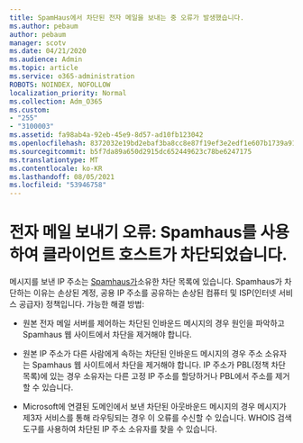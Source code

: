 ```yaml
---
title: SpamHaus에서 차단된 전자 메일을 보내는 중 오류가 발생했습니다.
ms.author: pebaum
author: pebaum
manager: scotv
ms.date: 04/21/2020
ms.audience: Admin
ms.topic: article
ms.service: o365-administration
ROBOTS: NOINDEX, NOFOLLOW
localization_priority: Normal
ms.collection: Adm_O365
ms.custom:
- "255"
- "3100003"
ms.assetid: fa98ab4a-92eb-45e9-8d57-ad10fb123042
ms.openlocfilehash: 8372032e19bd2ebaf3ba8cc8e87f19ef3e2edf1e607b1739a919f6dcc443cd97
ms.sourcegitcommit: b5f7da89a650d2915dc652449623c78be6247175
ms.translationtype: MT
ms.contentlocale: ko-KR
ms.lasthandoff: 08/05/2021
ms.locfileid: "53946758"
---
```

# <a name="error-sending-email-client-host-blocked-using-spamhaus"></a>전자 메일 보내기 오류: Spamhaus를 사용하여 클라이언트 호스트가 차단되었습니다.

메시지를 보낸 IP 주소는 [Spamhaus가](https://go.microsoft.com/fwlink/p/?linkid=123245)소유한 차단 목록에 있습니다. Spamhaus가 차단하는 이유는 손상된 계정, 공용 IP 주소를 공유하는 손상된 컴퓨터 및 ISP(인터넷 서비스 공급자) 정책입니다. 가능한 해결 방법:
  
- 원본 전자 메일 서버를 제어하는 차단된 인바운드 메시지의 경우 원인을 파악하고 Spamhaus 웹 사이트에서 차단을 제거해야 합니다.

- 원본 IP 주소가 다른 사람에게 속하는 차단된 인바운드 메시지의 경우 주소 소유자는 Spamhaus 웹 사이트에서 차단을 제거해야 합니다. IP 주소가 PBL(정책 차단 목록)에 있는 경우 소유자는 다른 고정 IP 주소를 할당하거나 PBL에서 주소를 제거할 수 있습니다.

- Microsoft에 연결된 도메인에서 보낸 차단된 아웃바운드 메시지의 경우 메시지가 제3자 서비스를 통해 라우팅되는 경우 이 오류를 수신할 수 있습니다. WHOIS 검색 도구를 사용하여 차단된 IP 주소 소유자를 찾을 수 있습니다.

